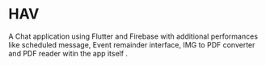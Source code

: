 # HAV
A Chat application using Flutter and Firebase with additional performances like scheduled message, Event remainder interface, IMG to PDF converter and PDF reader witin the app itself .
